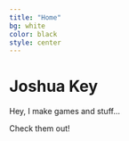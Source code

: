 ```yaml
---
title: "Home"
bg: white
color: black
style: center
---
```


# Joshua Key

Hey, I make games and stuff... 

Check them out!

